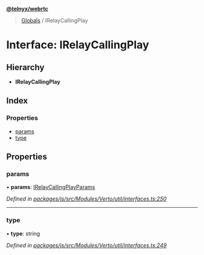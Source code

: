 **[@telnyx/webrtc](../README.md)**

> [Globals](../README.md) / IRelayCallingPlay

# Interface: IRelayCallingPlay

## Hierarchy

* **IRelayCallingPlay**

## Index

### Properties

* [params](irelaycallingplay.md#params)
* [type](irelaycallingplay.md#type)

## Properties

### params

•  **params**: [IRelayCallingPlayParams](irelaycallingplayparams.md)

*Defined in [packages/js/src/Modules/Verto/util/interfaces.ts:250](https://github.com/team-telnyx/webrtc/blob/main/packages/js/src/Modules/Verto/util/interfaces.ts#L250)*

___

### type

•  **type**: string

*Defined in [packages/js/src/Modules/Verto/util/interfaces.ts:249](https://github.com/team-telnyx/webrtc/blob/main/packages/js/src/Modules/Verto/util/interfaces.ts#L249)*
